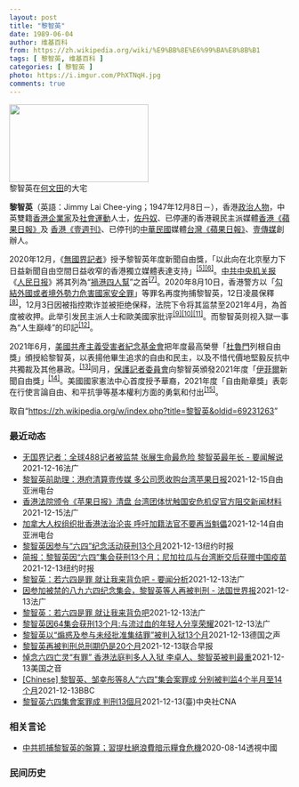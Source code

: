 ```yaml
---
layout: post
title: "黎智英"
date: 1989-06-04
author: 维基百科
from: https://zh.wikipedia.org/wiki/%E9%BB%8E%E6%99%BA%E8%8B%B1
tags: [ 黎智英, 维基百科 ]
categories: [ 黎智英 ]
photo: https://i.imgur.com/PhXTNqH.jpg
comments: true
---
```

<div class="mw-parser-output"><div id="noteTA-3146cf78" class="noteTA"><div class="noteTA-group"><div data-noteta-group-source="module" data-noteta-group="IT"></div></div><div class="noteTA-local"><div data-noteta-code="zh:巧克力; zh-tw:巧克力; zh-hk:朱古力; zh-cn:巧克力;"></div><div data-noteta-code="zh-tw:黑道; zh-hk:黑社會; zh-cn:黑社会;"></div><div data-noteta-code="zh-tw:飯店; zh-hk:酒店; zh-cn:饭店;"></div><div data-noteta-code="zh-tw:伍佛維茲; zh-hk:沃夫維茲 ;zh-cn:沃尔福威茨;"></div></div></div>

<div class="thumb tright"><div class="thumbinner" style="width:252px;"><a href="/wiki/File:Jimmy_Lai_Chee-ying_home_in_Ho_Man_Tin_20200418.png" class="image"><img alt="" src="//upload.wikimedia.org/wikipedia/commons/thumb/9/9f/Jimmy_Lai_Chee-ying_home_in_Ho_Man_Tin_20200418.png/250px-Jimmy_Lai_Chee-ying_home_in_Ho_Man_Tin_20200418.png" decoding="async" width="250" height="140" class="thumbimage" srcset="//upload.wikimedia.org/wikipedia/commons/thumb/9/9f/Jimmy_Lai_Chee-ying_home_in_Ho_Man_Tin_20200418.png/375px-Jimmy_Lai_Chee-ying_home_in_Ho_Man_Tin_20200418.png 1.5x, //upload.wikimedia.org/wikipedia/commons/thumb/9/9f/Jimmy_Lai_Chee-ying_home_in_Ho_Man_Tin_20200418.png/500px-Jimmy_Lai_Chee-ying_home_in_Ho_Man_Tin_20200418.png 2x" data-file-width="861" data-file-height="481"></a>  <div class="thumbcaption"><div class="magnify"><a href="/wiki/File:Jimmy_Lai_Chee-ying_home_in_Ho_Man_Tin_20200418.png" class="internal" title="放大"></a></div>黎智英在<a href="/wiki/%E4%BD%95%E6%96%87%E7%94%B0" title="何文田">何文田</a>的大宅</div></div></div>
<p><b>黎智英</b>（英語：<span lang="en">Jimmy Lai Chee-ying</span>；1947年12月8日<span class="useeditintro" title="Template:BLP editintro">－</span>），香港<a href="/wiki/%E6%94%BF%E6%B2%BB%E4%BA%BA%E7%89%A9" title="政治人物">政治人物</a>，中英雙籍<a href="/wiki/%E9%A6%99%E6%B8%AF" title="香港">香港</a><a href="/wiki/%E4%BC%81%E4%B8%9A%E5%AE%B6" title="企业家">企業家</a>及<a href="/wiki/%E7%A4%BE%E6%9C%83%E9%81%8B%E5%8B%95" title="社會運動">社會運動</a>人士，<a href="/wiki/%E4%BD%90%E4%B8%B9%E5%A5%B4" title="佐丹奴">佐丹奴</a>、已停運的香港親民主派媒體<a href="/wiki/%E8%98%8B%E6%9E%9C%E6%97%A5%E5%A0%B1_(%E9%A6%99%E6%B8%AF)" title="蘋果日報 (香港)">香港《蘋果日報》</a>及 <a href="/wiki/%E5%A3%B9%E9%80%B1%E5%88%8A_(%E9%A6%99%E6%B8%AF)" title="壹週刊 (香港)">香港《壹週刊》</a>、已停刊的<a href="/wiki/%E4%B8%AD%E8%8F%AF%E6%B0%91%E5%9C%8B" title="中華民國">中華民國</a>媒體<a href="/wiki/%E8%98%8B%E6%9E%9C%E6%97%A5%E5%A0%B1_(%E5%8F%B0%E7%81%A3)" title="蘋果日報 (台灣)">台灣《蘋果日報》</a>、<a href="/wiki/%E5%A3%B9%E5%82%B3%E5%AA%92" title="壹傳媒">壹傳媒</a>創辦人。
</p><p>2020年12月，《<a href="/wiki/%E7%84%A1%E5%9C%8B%E7%95%8C%E8%A8%98%E8%80%85" class="mw-redirect" title="無國界記者">無國界記者</a>》授予黎智英年度新聞自由獎，「以此向在北京壓力下日益新聞自由空間日益收窄的香港獨立媒體表達支持」<sup id="cite_ref-7" class="reference"><a href="#cite_note-7">[5]</a></sup><sup id="cite_ref-8" class="reference"><a href="#cite_note-8">[6]</a></sup>。<a href="/wiki/%E4%B8%AD%E5%85%B1%E4%B8%AD%E5%A4%AE%E6%9C%BA%E5%85%B3%E6%8A%A5" title="中共中央机关报">中共中央机关报</a>《<a href="/wiki/%E4%BA%BA%E6%B0%91%E6%97%A5%E6%8A%A5" title="人民日报">人民日报</a>》將其列為“<a href="/wiki/%E7%A5%B8%E6%B8%AF%E5%9B%9B%E4%BA%BA%E5%B8%AE" title="祸港四人帮">禍港四人幫</a>”之首<sup id="cite_ref-王平2019_9-0" class="reference"><a href="#cite_note-王平2019-9">[7]</a></sup>。2020年8月10日，香港警方以「<a href="/wiki/%E4%B8%AD%E8%8F%AF%E4%BA%BA%E6%B0%91%E5%85%B1%E5%92%8C%E5%9C%8B%E9%A6%99%E6%B8%AF%E7%89%B9%E5%88%A5%E8%A1%8C%E6%94%BF%E5%8D%80%E7%B6%AD%E8%AD%B7%E5%9C%8B%E5%AE%B6%E5%AE%89%E5%85%A8%E6%B3%95" title="中華人民共和國香港特別行政區維護國家安全法">勾結外國或者境外勢力危害國家安全罪</a>」等罪名再度拘捕黎智英，12日凌晨保釋<sup id="cite_ref-auto_10-0" class="reference"><a href="#cite_note-auto-10">[8]</a></sup>，12月3日因被指控欺诈並被拒绝保释，法院下令将其监禁至2021年4月，為首度被收押。此举引发民主派人士和歐美國家批评<sup id="cite_ref-11" class="reference"><a href="#cite_note-11">[9]</a></sup><sup id="cite_ref-12" class="reference"><a href="#cite_note-12">[10]</a></sup><sup id="cite_ref-over100_13-0" class="reference"><a href="#cite_note-over100-13">[11]</a></sup>。而黎智英则视入獄一事為“人生巔峰”的印記<sup id="cite_ref-14" class="reference"><a href="#cite_note-14">[12]</a></sup>。
</p><p>2021年6月，<a href="/wiki/%E5%85%B1%E7%94%A2%E4%B8%BB%E7%BE%A9%E5%8F%97%E9%9B%A3%E8%80%85%E7%B4%80%E5%BF%B5%E5%9F%BA%E9%87%91%E6%9C%83" title="共產主義受難者紀念基金會">美國共產主義受害者紀念基金會</a>把年度最高榮譽「<a href="/wiki/%E6%9D%9C%E9%AD%AF%E9%96%80" class="mw-redirect" title="杜魯門">杜魯門</a>列根自由獎」頒授給黎智英，以表揚他畢生追求的自由和民主，以及不惜代價地堅毅反抗中共獨裁及其他暴政。<sup id="cite_ref-15" class="reference"><a href="#cite_note-15">[13]</a></sup>同月，<a href="/wiki/%E4%BF%9D%E8%AD%B7%E8%A8%98%E8%80%85%E5%A7%94%E5%93%A1%E6%9C%83" title="保護記者委員會">保護記者委員會</a>向黎智英頒發2021年度「<a href="/w/index.php?title=%E4%BC%8A%E8%8F%B2%E7%88%BE&amp;action=edit&amp;redlink=1" class="new" title="伊菲爾（页面不存在）">伊菲爾</a>新聞自由獎」<sup id="cite_ref-16" class="reference"><a href="#cite_note-16">[14]</a></sup>。美國國家憲法中心首度授予華裔，2021年度「自由勛章獎」表彰在行使言論自由、和平抗爭等基本權利方面的勇氣和付出<sup id="cite_ref-17" class="reference"><a href="#cite_note-17">[15]</a></sup>。
</p>
</div><noscript><img src="//zh.wikipedia.org/wiki/Special:CentralAutoLogin/start?type=1x1" alt="" title="" width="1" height="1" style="border: none; position: absolute;"></noscript>
<div class="printfooter">取自“<a dir="ltr" href="https://zh.wikipedia.org/w/index.php?title=黎智英&amp;oldid=69231263">https://zh.wikipedia.org/w/index.php?title=黎智英&amp;oldid=69231263</a>”</div><div id="recent-news"><h3>最近动态</h3><ul><li><a href="https://nodebe4.github.io/waimei/2021-12-16/%E6%97%A0%E5%9B%BD%E7%95%8C%E8%AE%B0%E8%80%85-%E5%85%A8%E7%90%83488%E8%AE%B0%E8%80%85%E8%A2%AB%E7%9B%91%E7%A6%81-%E5%BC%A0%E5%B1%95%E7%94%9F%E5%91%BD%E6%9C%80%E5%8D%B1%E9%99%A9-%E9%BB%8E%E6%99%BA%E8%8B%B1%E6%9C%80%E5%B9%B4%E9%95%BF-%E8%A6%81%E9%97%BB%E8%A7%A3%E8%AF%B4" title="无国界记者：全球488记者被监禁 张展生命最危险 黎智英最年长 - 要闻解说—— 16/12/2021 - 14:59 Array 2021年诺贝尔和平奖颁发给了两名记者，评选委员会称他们二人代...">无国界记者：全球488记者被监禁  张展生命最危险 黎智英最年长 - 要闻解说</a><time>2021-12-16</time><a class="tag">法广</a></li>
<li><a href="https://nodebe4.github.io/waimei/2021-12-15/%E9%BB%8E%E6%99%BA%E8%8B%B1%E5%89%8D%E5%8A%A9%E7%90%86-%E6%B8%AF%E5%BA%9C%E6%B8%85%E7%AE%97%E5%A3%B9%E4%BC%A0%E5%AA%92-%E5%A4%9A%E5%85%AC%E5%8F%B8%E6%84%BF%E6%94%B6%E8%B4%AD%E5%8F%B0%E6%B9%BE%E8%8B%B9%E6%9E%9C%E6%97%A5%E6%8A%A5" title="黎智英前助理：港府清算壹传媒 多公司愿收购台湾苹果日报—— 香港高等法院12月15日裁定清算香港壹传媒集团后，台湾《苹果日报》的未来也陷入空前的不确定状态。《苹果日报》创办人黎智英的前助理马克西...">黎智英前助理：港府清算壹传媒 多公司愿收购台湾苹果日报</a><time>2021-12-15</time><a class="tag">自由亚洲电台</a></li>
<li><a href="https://nodebe4.github.io/waimei/2021-12-15/%E9%A6%99%E6%B8%AF%E6%B3%95%E9%99%A2%E9%A2%81%E4%BB%A4-%E8%8B%B9%E6%9E%9C%E6%97%A5%E6%8A%A5-%E6%B8%85%E7%9B%98-%E5%8F%B0%E6%B9%BE%E5%9B%A2%E4%BD%93%E5%BF%A7%E8%A7%A6%E5%9B%BD%E5%AE%89%E5%8D%B1%E6%9C%BA%E4%BF%83%E5%AE%98%E6%96%B9%E9%98%BB%E4%BA%A4%E6%96%B0%E9%97%BB%E6%9D%90%E6%96%99" title="香港法院颁令《苹果日报》清盘 台湾团体忧触国安危机促官方阻交新闻材料—— 15/12/2021 - 08:12 Array 高等法院法官黄健棠今(15日)早就港府对创办人黎智英身陷囹圄的壹传媒进...">香港法院颁令《苹果日报》清盘 台湾团体忧触国安危机促官方阻交新闻材料</a><time>2021-12-15</time><a class="tag">法广</a></li>
<li><a href="https://nodebe4.github.io/waimei/2021-12-14/%E5%8A%A0%E6%8B%BF%E5%A4%A7%E4%BA%BA%E6%9D%83%E7%BB%84%E7%BB%87%E6%89%B9%E9%A6%99%E6%B8%AF%E6%B3%95%E6%B2%BB%E6%B2%A6%E4%B8%A7-%E5%91%BC%E5%90%81%E5%8A%A0%E7%B1%8D%E6%B3%95%E5%AE%98%E4%B8%8D%E8%A6%81%E5%86%8D%E5%BD%93%E9%AD%81%E5%84%A1" title="加拿大人权组织批香港法治沦丧 呼吁加籍法官不要再当魁儡—— 香港法院认定壹传媒创办人黎智英，前支联会主席李卓人，副主席邹幸彤等8人涉及去年“六四”集会案罪成，众人分别判监4个半月至14个月。加拿...">加拿大人权组织批香港法治沦丧   呼吁加籍法官不要再当魁儡</a><time>2021-12-14</time><a class="tag">自由亚洲电台</a></li>
<li><a href="https://nodebe4.github.io/waimei/2021-12-13/%E9%BB%8E%E6%99%BA%E8%8B%B1%E5%9B%A0%E5%8F%82%E4%B8%8E-%E5%85%AD%E5%9B%9B-%E7%BA%AA%E5%BF%B5%E6%B4%BB%E5%8A%A8%E8%8E%B7%E5%88%9113%E4%B8%AA%E6%9C%88" title="黎智英因参与“六四”纪念活动获刑13个月—— 王月眉, 王霜舟 2021年12月14日 上周，黎智英和其他著名的民主活动人士被押运至湾仔的区域法院接受审判。 Bertha Wang/Agence...">黎智英因参与“六四”纪念活动获刑13个月</a><time>2021-12-13</time><a class="tag">纽约时报</a></li>
<li><a href="https://nodebe4.github.io/waimei/2021-12-13/%E7%AE%80%E6%8A%A5-%E9%BB%8E%E6%99%BA%E8%8B%B1%E5%9B%A0-%E5%85%AD%E5%9B%9B-%E9%9B%86%E4%BC%9A%E8%8E%B7%E5%88%9113%E4%B8%AA%E6%9C%88-%E5%B0%BC%E5%8A%A0%E6%8B%89%E7%93%9C%E4%B8%8E%E5%8F%B0%E6%B9%BE%E6%96%AD%E4%BA%A4%E5%90%8E%E8%8E%B7%E8%B5%A0%E4%B8%AD%E5%9B%BD%E7%96%AB%E8%8B%97" title="简报：黎智英因“六四”集会获刑13个月；尼加拉瓜与台湾断交后获赠中国疫苗—— Image 黎智英因参与纪念“六四”守夜活动被定罪。Credit...Kin Cheung/Associated P...">简报：黎智英因“六四”集会获刑13个月；尼加拉瓜与台湾断交后获赠中国疫苗</a><time>2021-12-13</time><a class="tag">纽约时报</a></li>
<li><a href="https://nodebe4.github.io/waimei/2021-12-13/%E9%BB%8E%E6%99%BA%E8%8B%B1-%E8%8B%A5%E5%85%AD%E5%9B%9B%E6%98%AF%E7%BD%AA-%E5%B0%B1%E8%AE%A9%E6%88%91%E6%9D%A5%E8%83%8C%E8%B4%9F%E5%90%A7-%E8%A6%81%E9%97%BB%E5%88%86%E6%9E%90" title="黎智英：若六四是罪 就让我来背负吧 - 要闻分析—— 14/12/2021 - 02:16 Array 香港几位泛民人士因参加六四烛光晚会于12月13日遭判刑，网上有人感叹，“你不知道今天的香港...">黎智英：若六四是罪 就让我来背负吧 - 要闻分析</a><time>2021-12-13</time><a class="tag">法广</a></li>
<li><a href="https://nodebe4.github.io/waimei/2021-12-13/%E5%9B%A0%E5%8F%82%E5%8A%A0%E8%A2%AB%E7%A6%81%E7%9A%84%E5%85%AB%E4%B9%9D%E5%85%AD%E5%9B%9B%E7%BA%AA%E5%BF%B5%E9%9B%86%E4%BC%9A-%E9%BB%8E%E6%99%BA%E8%8B%B1%E7%AD%89%E4%BA%BA%E5%86%8D%E8%A2%AB%E5%88%A4%E5%88%91-%E6%B3%95%E5%9B%BD%E4%B8%96%E7%95%8C%E6%8A%A5" title="因参加被禁的八九六四纪念集会，黎智英等人再被判刑 - 法国世界报—— 14/12/2021 - 00:36 Array 香港壹传媒创始人黎智英周一再被判刑，这在周一的法国世界报上很快就得到了报道...">因参加被禁的八九六四纪念集会，黎智英等人再被判刑 - 法国世界报</a><time>2021-12-13</time><a class="tag">法广</a></li>
<li><a href="https://nodebe4.github.io/waimei/2021-12-13/%E9%BB%8E%E6%99%BA%E8%8B%B1-%E8%8B%A5%E5%85%AD%E5%9B%9B%E6%98%AF%E7%BD%AA-%E5%B0%B1%E8%AE%A9%E6%88%91%E6%9D%A5%E8%83%8C%E8%B4%9F%E5%90%A7" title="黎智英：若六四是罪 就让我来背负吧—— 13/12/2021 - 23:11 Array 香港几位泛民人士因参加六四烛光晚会于12月13日遭判刑，网上有人感叹，“你不知道今天的香港，会滑向何等黑...">黎智英：若六四是罪 就让我来背负吧</a><time>2021-12-13</time><a class="tag">法广</a></li>
<li><a href="https://nodebe4.github.io/waimei/2021-12-13/%E9%BB%8E%E6%99%BA%E8%8B%B1%E5%9B%A064%E9%9B%86%E4%BC%9A%E8%8E%B7%E5%88%9113%E4%B8%AA%E6%9C%88-%E4%B8%8E%E6%B5%81%E8%BF%87%E8%A1%80%E7%9A%84%E5%B9%B4%E8%BD%BB%E4%BA%BA%E5%88%86%E4%BA%AB%E8%8D%A3%E8%80%80" title="黎智英因64集会获刑13个月:与流过血的年轻人分享荣耀—— 13/12/2021 - 19:06 Array 传媒大亨黎智英因去年参加纪念89年“天安门屠杀”集会，在今天12月13日被判处13个...">黎智英因64集会获刑13个月:与流过血的年轻人分享荣耀</a><time>2021-12-13</time><a class="tag">法广</a></li>
<li><a href="https://nodebe4.github.io/waimei/2021-12-13/%E9%BB%8E%E6%99%BA%E8%8B%B1%E4%BB%A5-%E7%85%BD%E6%83%91%E5%8F%8A%E5%8F%82%E4%B8%8E%E6%9C%AA%E7%BB%8F%E6%89%B9%E5%87%86%E9%9B%86%E7%BB%93%E7%BD%AA-%E8%A2%AB%E5%88%A4%E5%85%A5%E7%8B%B113%E4%B8%AA%E6%9C%88" title="黎智英以“煽惑及参与未经批准集结罪”被判入狱13个月—— 2021-12-13T10:33:44.634Z 黎智英因非法集结罪和非法游行罪此前已累计被判刑期20个月。 （德国之声中文网）74岁的...">黎智英以“煽惑及参与未经批准集结罪”被判入狱13个月</a><time>2021-12-13</time><a class="tag">德国之声</a></li>
<li><a href="https://nodebe4.github.io/waimei/2021-12-13/%E9%BB%8E%E6%99%BA%E8%8B%B1%E5%86%8D%E8%A2%AB%E5%88%A4%E5%88%91%E6%80%BB%E5%88%91%E6%9C%9F%E4%BB%8D%E6%98%AF20%E4%B8%AA%E6%9C%88" title="黎智英再被判刑总刑期仍是20个月—— 香港壹传媒创办人黎智英因去年6月的集会案，今天（13日）被当地法院判处监禁13个月，但在结合其他案件后，总刑期保持不变，为20个月。 早前已因三起非法集结案...">黎智英再被判刑总刑期仍是20个月</a><time>2021-12-13</time><a class="tag">联合早报</a></li>
<li><a href="https://nodebe4.github.io/waimei/2021-12-13/%E6%82%BC%E5%BF%B5%E5%85%AD%E5%9B%9B%E4%BA%A1%E7%81%B5-%E6%9C%89%E7%BD%AA-%E9%A6%99%E6%B8%AF%E6%B3%95%E5%BA%AD%E5%88%A4%E5%A4%9A%E4%BA%BA%E5%85%A5%E7%8B%B1-%E6%9D%8E%E5%8D%93%E4%BA%BA-%E9%BB%8E%E6%99%BA%E8%8B%B1%E8%A2%AB%E5%88%A4%E6%9C%80%E9%87%8D" title="悼念六四亡灵“有罪” 香港法庭判多人入狱 李卓人、黎智英被判最重—— Mon, 13 Dec 2021 10:23:09 GMT 壹传媒创办人黎智英等人2020年6月4日持烛光悼念六四事件死难者...">悼念六四亡灵“有罪” 香港法庭判多人入狱 李卓人、黎智英被判最重</a><time>2021-12-13</time><a class="tag">美国之音</a></li>
<li><a href="https://nodebe4.github.io/waimei/2021-12-13/Chinese-%E9%BB%8E%E6%99%BA%E8%8B%B1-%E9%82%B9%E5%B9%B8%E5%BD%A4%E7%AD%898%E4%BA%BA-%E5%85%AD%E5%9B%9B-%E9%9B%86%E4%BC%9A%E6%A1%88%E7%BD%AA%E6%88%90-%E5%88%86%E5%88%AB%E8%A2%AB%E5%88%A4%E7%9B%914%E4%B8%AA%E5%8D%8A%E6%9C%88%E8%87%B314%E4%B8%AA%E6%9C%88" title="[Chinese] 黎智英、邹幸彤等8人“六四”集会案罪成 分别被判监4个半月至14个月—— 黎智英、邹幸彤等8人“六四”集会案罪成 分别被判监4个半月至14个月 29 分钟前 图像来源，Get...">[Chinese] 黎智英、邹幸彤等8人“六四”集会案罪成 分别被判监4个半月至14个月</a><time>2021-12-13</time><a class="tag">BBC</a></li>
<li><a href="https://nodebe4.github.io/waimei/2021-12-13/%E9%BB%8E%E6%99%BA%E8%8B%B1%E5%85%AD%E5%9B%9B%E9%9B%86%E6%9C%83%E6%A1%88%E7%BD%AA%E6%88%90-%E5%88%A4%E5%88%9113%E5%80%8B%E6%9C%88" title="黎智英六四集會案罪成 判刑13個月—— 香港壹傳媒創辦人黎智英（圖）等3人去年所涉的「六四」集會案13日宣判，黎智英判刑13個月。（中央社檔案照片） （中央社記者張謙香港13日電）香港壹傳媒創辦...">黎智英六四集會案罪成 判刑13個月</a><time>2021-12-13</time><a class="tag">(臺)中央社CNA</a></li>
</ul></div><div id="open-opinion"><h3>相关言论</h3><ul><li><a href="https://nodebe4.github.io/opinion/2020-08-14/%E4%B8%AD%E5%85%B1%E6%8A%93%E6%8D%95%E9%BB%8E%E6%99%BA%E8%8B%B1%E7%9A%84%E7%9B%A4%E7%AE%97-%E7%BF%92%E6%8F%90%E6%9D%9C%E7%B5%95%E6%B5%AA%E8%B2%BB%E6%9A%97%E7%A4%BA%E7%B3%A7%E9%A3%9F%E5%8D%B1%E6%A9%9F/" title="透視中國">中共抓捕黎智英的盤算；習提杜絕浪費暗示糧食危機</a><time>2020-08-14</time><a class="tag">透視中國</a></li>
</ul></div><div id="mjls-record"><h3>民间历史</h3><ul></ul></div>